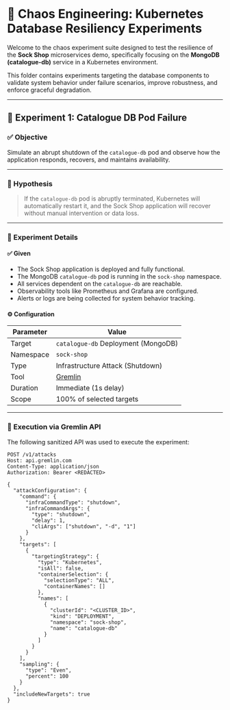 # 📛 Chaos Engineering: Kubernetes Database Resiliency Experiments

Welcome to the chaos experiment suite designed to test the resilience of the **Sock Shop** microservices demo, specifically focusing on the **MongoDB (catalogue-db)** service in a Kubernetes environment.

This folder contains experiments targeting the database components to validate system behavior under failure scenarios, improve robustness, and enforce graceful degradation.

---

## 🔬 Experiment 1: Catalogue DB Pod Failure

### ✅ Objective

Simulate an abrupt shutdown of the `catalogue-db` pod and observe how the application responds, recovers, and maintains availability.

---

### 🧪 Hypothesis

> If the `catalogue-db` pod is abruptly terminated, Kubernetes will automatically restart it, and the Sock Shop application will recover without manual intervention or data loss.

---

### 🧾 Experiment Details

#### ✅ Given

- The Sock Shop application is deployed and fully functional.
- The MongoDB `catalogue-db` pod is running in the `sock-shop` namespace.
- All services dependent on the `catalogue-db` are reachable.
- Observability tools like Prometheus and Grafana are configured.
- Alerts or logs are being collected for system behavior tracking.

#### ⚙️ Configuration

| Parameter        | Value                          |
|------------------|-------------------------------|
| Target           | `catalogue-db` Deployment (MongoDB) |
| Namespace        | `sock-shop`                   |
| Type             | Infrastructure Attack (Shutdown) |
| Tool             | [Gremlin](https://www.gremlin.com/) |
| Duration         | Immediate (1s delay)          |
| Scope            | 100% of selected targets      |

---

### 🚀 Execution via Gremlin API

The following sanitized API was used to execute the experiment:

```http
POST /v1/attacks
Host: api.gremlin.com
Content-Type: application/json
Authorization: Bearer <REDACTED>

{
  "attackConfiguration": {
    "command": {
      "infraCommandType": "shutdown",
      "infraCommandArgs": {
        "type": "shutdown",
        "delay": 1,
        "cliArgs": ["shutdown", "-d", "1"]
      }
    },
    "targets": [
      {
        "targetingStrategy": {
          "type": "Kubernetes",
          "isAll": false,
          "containerSelection": {
            "selectionType": "ALL",
            "containerNames": []
          },
          "names": [
            {
              "clusterId": "<CLUSTER_ID>",
              "kind": "DEPLOYMENT",
              "namespace": "sock-shop",
              "name": "catalogue-db"
            }
          ]
        }
      }
    ],
    "sampling": {
      "type": "Even",
      "percent": 100
    }
  },
  "includeNewTargets": true
}

